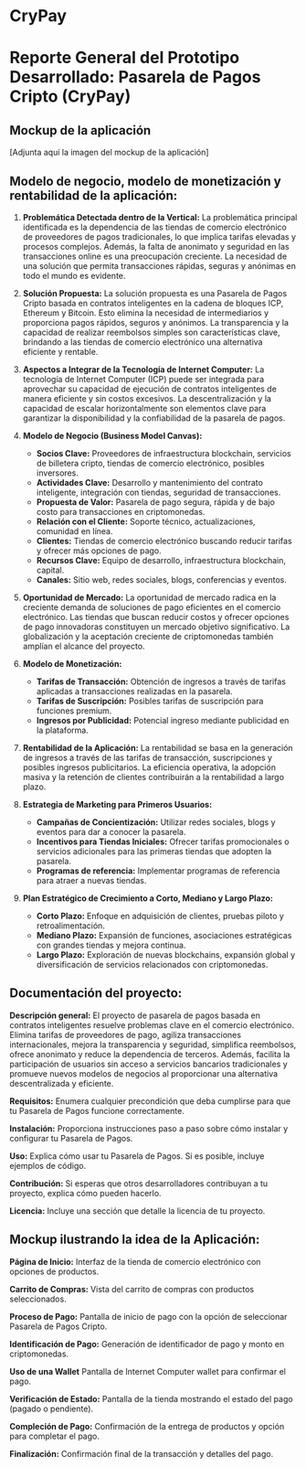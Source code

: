# CryPay

# Reporte General del Prototipo Desarrollado: Pasarela de Pagos Cripto (CryPay)

## Mockup de la aplicación

[Adjunta aquí la imagen del mockup de la aplicación]

## Modelo de negocio, modelo de monetización y rentabilidad de la aplicación:

1. **Problemática Detectada dentro de la Vertical:**
   La problemática principal identificada es la dependencia de las tiendas de comercio electrónico de proveedores de pagos tradicionales, lo que implica tarifas elevadas y procesos complejos. Además, la falta de anonimato y seguridad en las transacciones online es una preocupación creciente. La necesidad de una solución que permita transacciones rápidas, seguras y anónimas en todo el mundo es evidente.

2. **Solución Propuesta:**
   La solución propuesta es una Pasarela de Pagos Cripto basada en contratos inteligentes en la cadena de bloques ICP, Ethereum y Bitcoin. Esto elimina la necesidad de intermediarios y proporciona pagos rápidos, seguros y anónimos. La transparencia y la capacidad de realizar reembolsos simples son características clave, brindando a las tiendas de comercio electrónico una alternativa eficiente y rentable.

3. **Aspectos a Integrar de la Tecnología de Internet Computer:**
   La tecnología de Internet Computer (ICP) puede ser integrada para aprovechar su capacidad de ejecución de contratos inteligentes de manera eficiente y sin costos excesivos. La descentralización y la capacidad de escalar horizontalmente son elementos clave para garantizar la disponibilidad y la confiabilidad de la pasarela de pagos.

4. **Modelo de Negocio (Business Model Canvas):**
   - **Socios Clave:** Proveedores de infraestructura blockchain, servicios de billetera cripto, tiendas de comercio electrónico, posibles inversores.
   - **Actividades Clave:** Desarrollo y mantenimiento del contrato inteligente, integración con tiendas, seguridad de transacciones.
   - **Propuesta de Valor:** Pasarela de pago segura, rápida y de bajo costo para transacciones en criptomonedas.
   - **Relación con el Cliente:** Soporte técnico, actualizaciones, comunidad en línea.
   - **Clientes:** Tiendas de comercio electrónico buscando reducir tarifas y ofrecer más opciones de pago.
   - **Recursos Clave:** Equipo de desarrollo, infraestructura blockchain, capital.
   - **Canales:** Sitio web, redes sociales, blogs, conferencias y eventos.

5. **Oportunidad de Mercado:**
   La oportunidad de mercado radica en la creciente demanda de soluciones de pago eficientes en el comercio electrónico. Las tiendas que buscan reducir costos y ofrecer opciones de pago innovadoras constituyen un mercado objetivo significativo. La globalización y la aceptación creciente de criptomonedas también amplían el alcance del proyecto.

6. **Modelo de Monetización:**
   - **Tarifas de Transacción:** Obtención de ingresos a través de tarifas aplicadas a transacciones realizadas en la pasarela.
   - **Tarifas de Suscripción:** Posibles tarifas de suscripción para funciones premium.
   - **Ingresos por Publicidad:** Potencial ingreso mediante publicidad en la plataforma.

7. **Rentabilidad de la Aplicación:**
   La rentabilidad se basa en la generación de ingresos a través de las tarifas de transacción, suscripciones y posibles ingresos publicitarios. La eficiencia operativa, la adopción masiva y la retención de clientes contribuirán a la rentabilidad a largo plazo.

8. **Estrategia de Marketing para Primeros Usuarios:**
   - **Campañas de Concientización:** Utilizar redes sociales, blogs y eventos para dar a conocer la pasarela.
   - **Incentivos para Tiendas Iniciales:** Ofrecer tarifas promocionales o servicios adicionales para las primeras tiendas que adopten la pasarela.
   - **Programas de referencia:** Implementar programas de referencia para atraer a nuevas tiendas.

9. **Plan Estratégico de Crecimiento a Corto, Mediano y Largo Plazo:**
   - **Corto Plazo:** Enfoque en adquisición de clientes, pruebas piloto y retroalimentación.
   - **Mediano Plazo:** Expansión de funciones, asociaciones estratégicas con grandes tiendas y mejora continua.
   - **Largo Plazo:** Exploración de nuevas blockchains, expansión global y diversificación de servicios relacionados con criptomonedas.

## Documentación del proyecto:

**Descripción general:**
El proyecto de pasarela de pagos basada en contratos inteligentes resuelve problemas clave en el comercio electrónico. Elimina tarifas de proveedores de pago, agiliza transacciones internacionales, mejora la transparencia y seguridad, simplifica reembolsos, ofrece anonimato y reduce la dependencia de terceros. Además, facilita la participación de usuarios sin acceso a servicios bancarios tradicionales y promueve nuevos modelos de negocios al proporcionar una alternativa descentralizada y eficiente.

**Requisitos:**
Enumera cualquier precondición que deba cumplirse para que tu Pasarela de Pagos funcione correctamente.

**Instalación:**
Proporciona instrucciones paso a paso sobre cómo instalar y configurar tu Pasarela de Pagos.

**Uso:**
Explica cómo usar tu Pasarela de Pagos. Si es posible, incluye ejemplos de código.

**Contribución:**
Si esperas que otros desarrolladores contribuyan a tu proyecto, explica cómo pueden hacerlo.

**Licencia:**
Incluye una sección que detalle la licencia de tu proyecto.

## Mockup ilustrando la idea de la Aplicación:

**Página de Inicio:**
Interfaz de la tienda de comercio electrónico con opciones de productos.

**Carrito de Compras:**
Vista del carrito de compras con productos seleccionados.

**Proceso de Pago:**
Pantalla de inicio de pago con la opción de seleccionar Pasarela de Pagos Cripto.

**Identificación de Pago:**
Generación de identificador de pago y monto en criptomonedas.

**Uso de una Wallet**
Pantalla de Internet Computer wallet para confirmar el pago.

**Verificación de Estado:**
Pantalla de la tienda mostrando el estado del pago (pagado o pendiente).

**Compleción de Pago:**
Confirmación de la entrega de productos y opción para completar el pago.

**Finalización:**
Confirmación final de la transacción y detalles del pago.
